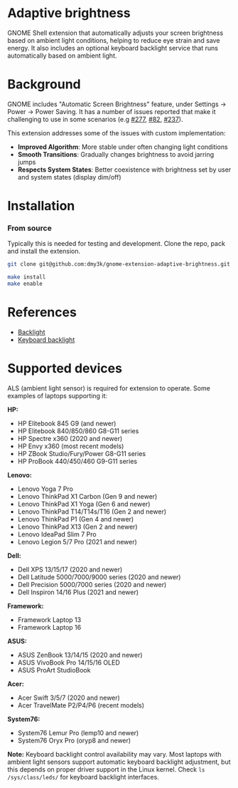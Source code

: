 # Adaptive brightness

GNOME Shell extension that automatically adjusts your screen brightness based on ambient light conditions, helping to reduce eye strain and save energy. It also includes an optional keyboard backlight service that runs automatically based on ambient light.

# Background

GNOME includes "Automatic Screen Brightness" feature, under Settings -> Power -> Power Saving.
It has a number of issues reported that make it challenging to use in some scenarios (e.g [#277](https://gitlab.gnome.org/GNOME/gnome-settings-daemon/-/issues/277), [#82](https://gitlab.gnome.org/GNOME/gnome-settings-daemon/-/issues/82), [#237](https://gitlab.gnome.org/GNOME/gnome-settings-daemon/-/merge_requests/237)).

This extension addresses some of the issues with custom implementation:

- **Improved Algorithm**: More stable under often changing light conditions
- **Smooth Transitions**: Gradually changes brightness to avoid jarring jumps
- **Respects System States**: Better coexistence with brightness set by user and system states (display dim/off)

# Installation

### From source

Typically this is needed for testing and development. Clone the repo, pack and install the extension.

```bash
git clone git@github.com:dmy3k/gnome-extension-adaptive-brightness.git && cd gnome-extension-adaptive-brightness

make install
make enable
```

# References

- [Backlight](https://wiki.archlinux.org/title/Backlight)
- [Keyboard backlight](https://wiki.archlinux.org/title/Keyboard_backlight)

# Supported devices

ALS (ambient light sensor) is required for extension to operate. Some examples of laptops supporting it:

**HP:**

- HP Elitebook 845 G9 (and newer)
- HP Elitebook 840/850/860 G8-G11 series
- HP Spectre x360 (2020 and newer)
- HP Envy x360 (most recent models)
- HP ZBook Studio/Fury/Power G8-G11 series
- HP ProBook 440/450/460 G9-G11 series

**Lenovo:**

- Lenovo Yoga 7 Pro
- Lenovo ThinkPad X1 Carbon (Gen 9 and newer)
- Lenovo ThinkPad X1 Yoga (Gen 6 and newer)
- Lenovo ThinkPad T14/T14s/T16 (Gen 2 and newer)
- Lenovo ThinkPad P1 (Gen 4 and newer)
- Lenovo ThinkPad X13 (Gen 2 and newer)
- Lenovo IdeaPad Slim 7 Pro
- Lenovo Legion 5/7 Pro (2021 and newer)

**Dell:**

- Dell XPS 13/15/17 (2020 and newer)
- Dell Latitude 5000/7000/9000 series (2020 and newer)
- Dell Precision 5000/7000 series (2020 and newer)
- Dell Inspiron 14/16 Plus (2021 and newer)

**Framework:**

- Framework Laptop 13
- Framework Laptop 16

**ASUS:**

- ASUS ZenBook 13/14/15 (2020 and newer)
- ASUS VivoBook Pro 14/15/16 OLED
- ASUS ProArt StudioBook

**Acer:**

- Acer Swift 3/5/7 (2020 and newer)
- Acer TravelMate P2/P4/P6 (recent models)

**System76:**

- System76 Lemur Pro (lemp10 and newer)
- System76 Oryx Pro (oryp8 and newer)

**Note:** Keyboard backlight control availability may vary. Most laptops with ambient light sensors support automatic keyboard backlight adjustment, but this depends on proper driver support in the Linux kernel. Check `ls /sys/class/leds/` for keyboard backlight interfaces.
